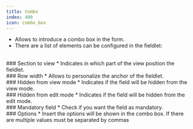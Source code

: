 ```yaml
---
title: Combo
index: 400
icon: combo_box
---
```

* Allows to introduce a combo box in the form.
* There are a list of elements can be configured in the fieldlet:

<br />
### Section to view
* Indicates in which part of the view position the fieldlet.

<br />
### Row width
* Allows to personalize the anchor of the fieldlet.

<br />
### Hidden from view mode
* Indicates if the field will be hidden from the view mode.

<br />
### Hidden from edit mode
* Indicates if the field will be hidden from the edit mode.


<br />
### Mandatory field
* Check if you want the field as mandatory.

<br />
### Options
* Insert the options will be shown in the combo box. If there are multiple values must be separated by commas